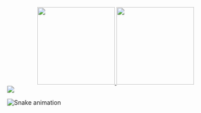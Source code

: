 <div align="center">
  <a href="https://github.com/Kauaferro98">
  <img height="180em" src="https://github-readme-stats.vercel.app/api?username=Kauaferro98&show_icons=true&theme=drak&include_all_commits=true&count_private=true"/>
  <img height="180em" src="https://github-readme-stats.vercel.app/api/top-langs/?username=Kauaferro98&layout=compact&langs_count=7&theme=drak"/>
</div>
  
    
  <div> 
   <a href="https://www.linkedin.com/in/kau%C3%A3-ferro-349390185/" target="_blank"><img src="https://img.shields.io/badge/-LinkedIn-%230077B5?style=for-the-badge&logo=linkedin&logoColor=white" target="_blank"></a> 
 
  ![Snake animation](https://github.com/Kauaferro98/Kauaferro98/blob/output/github-contribution-grid-snake.svg)
 
</div>
